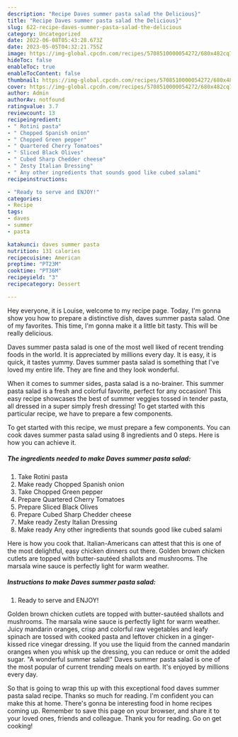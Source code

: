 ```yaml
---
description: "Recipe Daves summer pasta salad the Delicious}"
title: "Recipe Daves summer pasta salad the Delicious}"
slug: 622-recipe-daves-summer-pasta-salad-the-delicious
category: Uncategorized
date: 2022-06-08T05:43:28.673Z
date: 2023-05-05T04:32:21.755Z
image: https://img-global.cpcdn.com/recipes/5708510000054272/680x482cq70/daves-summer-pasta-salad-recipe-main-photo.jpg
hideToc: false
enableToc: true
enableTocContent: false
thumbnail: https://img-global.cpcdn.com/recipes/5708510000054272/680x482cq70/daves-summer-pasta-salad-recipe-main-photo.jpg
cover: https://img-global.cpcdn.com/recipes/5708510000054272/680x482cq70/daves-summer-pasta-salad-recipe-main-photo.jpg
author: Admin
authorAv: notfound
ratingvalue: 3.7
reviewcount: 13
recipeingredient:
- " Rotini pasta"
- " Chopped Spanish onion"
- " Chopped Green pepper"
- " Quartered Cherry Tomatoes"
- " Sliced Black Olives"
- " Cubed Sharp Chedder cheese"
- " Zesty Italian Dressing"
- " Any other ingredients that sounds good like cubed salami"
recipeinstructions:

- "Ready to serve and ENJOY!"
categories:
- Recipe
tags:
- daves
- summer
- pasta

katakunci: daves summer pasta 
nutrition: 131 calories
recipecuisine: American
preptime: "PT23M"
cooktime: "PT36M"
recipeyield: "3"
recipecategory: Dessert

---
```



Hey everyone, it is Louise, welcome to my recipe page. Today, I'm gonna show you how to prepare a distinctive dish, daves summer pasta salad. One of my favorites. This time, I'm gonna make it a little bit tasty. This will be really delicious.

Daves summer pasta salad is one of the most well liked of recent trending foods in the world. It is appreciated by millions every day. It is easy, it is quick, it tastes yummy. Daves summer pasta salad is something that I've loved my entire life. They are fine and they look wonderful.

When it comes to summer sides, pasta salad is a no-brainer. This summer pasta salad is a fresh and colorful favorite, perfect for any occasion! This easy recipe showcases the best of summer veggies tossed in tender pasta, all dressed in a super simply fresh dressing! To get started with this particular recipe, we have to prepare a few components.


To get started with this recipe, we must prepare a few components. You can cook daves summer pasta salad using 8 ingredients and 0 steps. Here is how you can achieve it.

<!--inarticleads1-->

##### The ingredients needed to make Daves summer pasta salad:

1. Take  Rotini pasta
1. Make ready  Chopped Spanish onion
1. Take  Chopped Green pepper
1. Prepare  Quartered Cherry Tomatoes
1. Prepare  Sliced Black Olives
1. Prepare  Cubed Sharp Chedder cheese
1. Make ready  Zesty Italian Dressing
1. Make ready  Any other ingredients that sounds good like cubed salami


Here is how you cook that. Italian-Americans can attest that this is one of the most delightful, easy chicken dinners out there. Golden brown chicken cutlets are topped with butter-sautéed shallots and mushrooms. The marsala wine sauce is perfectly light for warm weather. 

<!--inarticleads2-->

##### Instructions to make Daves summer pasta salad:


1. Ready to serve and ENJOY!

Golden brown chicken cutlets are topped with butter-sautéed shallots and mushrooms. The marsala wine sauce is perfectly light for warm weather. Juicy mandarin oranges, crisp and colorful raw vegetables and leafy spinach are tossed with cooked pasta and leftover chicken in a ginger-kissed rice vinegar dressing. If you use the liquid from the canned mandarin oranges when you whisk up the dressing, you can reduce or omit the added sugar. &#34;A wonderful summer salad!&#34; Daves summer pasta salad is one of the most popular of current trending meals on earth. It&#39;s enjoyed by millions every day. 

So that is going to wrap this up with this exceptional food daves summer pasta salad recipe. Thanks so much for reading. I'm confident you can make this at home. There's gonna be interesting food in home recipes coming up. Remember to save this page on your browser, and share it to your loved ones, friends and colleague. Thank you for reading. Go on get cooking!
